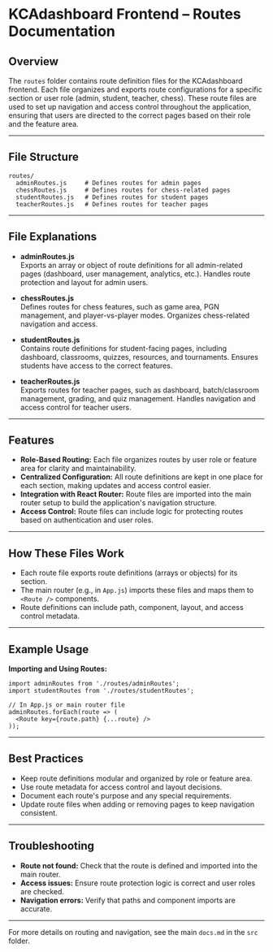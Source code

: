 
# KCAdashboard Frontend – Routes Documentation

## Overview

The `routes` folder contains route definition files for the KCAdashboard frontend. Each file organizes and exports route configurations for a specific section or user role (admin, student, teacher, chess). These route files are used to set up navigation and access control throughout the application, ensuring that users are directed to the correct pages based on their role and the feature area.

---

## File Structure

```
routes/
  adminRoutes.js     # Defines routes for admin pages
  chessRoutes.js     # Defines routes for chess-related pages
  studentRoutes.js   # Defines routes for student pages
  teacherRoutes.js   # Defines routes for teacher pages
```

---

## File Explanations

- **adminRoutes.js**  
  Exports an array or object of route definitions for all admin-related pages (dashboard, user management, analytics, etc.). Handles route protection and layout for admin users.

- **chessRoutes.js**  
  Defines routes for chess features, such as game area, PGN management, and player-vs-player modes. Organizes chess-related navigation and access.

- **studentRoutes.js**  
  Contains route definitions for student-facing pages, including dashboard, classrooms, quizzes, resources, and tournaments. Ensures students have access to the correct features.

- **teacherRoutes.js**  
  Exports routes for teacher pages, such as dashboard, batch/classroom management, grading, and quiz management. Handles navigation and access control for teacher users.

---

## Features

- **Role-Based Routing:** Each file organizes routes by user role or feature area for clarity and maintainability.
- **Centralized Configuration:** All route definitions are kept in one place for each section, making updates and access control easier.
- **Integration with React Router:** Route files are imported into the main router setup to build the application's navigation structure.
- **Access Control:** Route files can include logic for protecting routes based on authentication and user roles.

---

## How These Files Work

- Each route file exports route definitions (arrays or objects) for its section.
- The main router (e.g., in `App.js`) imports these files and maps them to `<Route />` components.
- Route definitions can include path, component, layout, and access control metadata.

---

## Example Usage

**Importing and Using Routes:**
```
import adminRoutes from './routes/adminRoutes';
import studentRoutes from './routes/studentRoutes';

// In App.js or main router file
adminRoutes.forEach(route => (
  <Route key={route.path} {...route} />
));
```

---

## Best Practices

- Keep route definitions modular and organized by role or feature area.
- Use route metadata for access control and layout decisions.
- Document each route's purpose and any special requirements.
- Update route files when adding or removing pages to keep navigation consistent.

---

## Troubleshooting

- **Route not found:** Check that the route is defined and imported into the main router.
- **Access issues:** Ensure route protection logic is correct and user roles are checked.
- **Navigation errors:** Verify that paths and component imports are accurate.

---

For more details on routing and navigation, see the main `docs.md` in the `src` folder.
